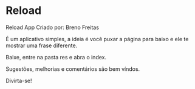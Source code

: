 # Reload
Reload App
Criado por: Breno Freitas

É um aplicativo simples, a ideia é você puxar a página para baixo e ele te mostrar uma frase diferente.

Baixe, entre na pasta res e abra o index. 

Sugestões, melhorias e comentários são bem víndos.



Divirta-se! 
